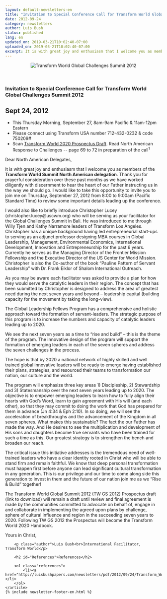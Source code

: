 ```yaml
---
layout: default-newsletters-en
title: "Invitation to Special Conference Call for Transform World Global Challenges Summit 2012"
date: 2012-09-24
category: newsletters
author: Luis Bush
status: published
lang: en
updated_on: 2019-03-21T10:02:40-07:00
uploaded_on: 2019-03-21T10:02:40-07:00
excerpt: It is with great joy and enthusiasm that I welcome you as members of the Transform World Summit North American delegation. Thank you for prayerful consideration over these past months as we have worked diligently with discernment to hear the heart of our Father instructing us in the way we should go.  I would like to take this opportunity to invite you to join me on Thursday, September 27, 2012 from 8:00 to 9:00am (Pacific Standard Time) to review some important details leading up the conference.
---
```

<article class="document-container" data-publication-date="{{page.date}}" data-uploaded-on="{{page.uploaded_on}}" data-updated-on="{{page.updated_on}}" data-category="{{page.category}}">
<div id="newsletter">
	<header style="padding: 0x; text-align: center;">
		<img style="max-width: 100%" alt="Transform World Global Challenges Summit 2012" src="{{ site.baseurl }}/assets/newsletters/images/2012/09/24/header-tw-global-challenge-2012.jpg">
	</header>
	<article>
	    <h1>Invitation to Special Conference Call for Transform World Global Challenges Summit 2012</h1>
		<h2 id="article-date"><time datetime="2012-09-24">Sept 24, 2012</time></h2>
		<ul>
			<li>This Thursday Morning, September 27, 8am-9am Pacific & 11am-12pm Eastern</li>
			<li>Please connect using Transform USA number 712-432-0232 & code 750209#</li>
			<li>Scan <a href="http://luisbushpapers.com/newsletters/pdf/2012/09/24/Transform_World_Global_Summit_Prospectus_Draft_revised_092412.pdf">Transform World 2020 Prospectus Draft</a>. Read North American Response to Challenges -- page 69 to 72 in preparation of the call<sup>1</sup></li>
		</ul>
		<p>Dear North American Delegates,</p>
		<p>It is with great joy and enthusiasm that I welcome you as members of the <strong>Transform World Summit North American delegation</strong>. Thank you for prayerful consideration over these past months as we have worked diligently with discernment to hear the heart of our Father instructing us in the way we should go.  I would like to take this opportunity to invite you to join me on Thursday, September 27, 2012 from 8:00 to 9:00am (Pacific Standard Time) to review some important details leading up the conference. </p>
		<p>I would also like to briefly introduce Christopher Lucey (christopher.lucey@uscwm.org) who will be serving as your facilitator for the Global Challenges Summit in Bali. He was introduced to me through Willy Tjen and Kathy Narramore leaders of Transform Los Angeles. Christopher has a unique background having led entrepreneurial start-ups to serving as an adjunct professor designing MBA courses in Global Leadership, Management, Environmental Economics, International Development, Innovation and Entrepreneurship for the past 6 years. Currently he serves as the Managing Director of the Frontier Mission Fellowship and the Executive Director of the US Center for World Mission. Christopher is also the Co-author of the book “Pauline Pattern of Servant Leadership” with Dr. Frank Eiklor of Shalom International Outreach.</p>
		<p>As you may be aware each facilitator was asked to provide a plan for how they would serve the catalytic leaders in their region. The concept that has been submitted by Christopher is designed to address the area of greatest need during the next seven years and beyond – leadership capital (building capacity for the movement by taking the long-view).</p>
		<p>The Global Leadership Fellows Program has a comprehensive and holistic approach toward the formation of servant-leaders. The strategic purpose of this program is to increase the numbers and capacity of catalytic leaders leading up to 2020.</p>
		<p>We see the next seven years as a time to “rise and build” – this is the theme of the program. The innovative design of the program will support the formation of emerging leaders in each of the seven spheres and address the seven challenges in the process.</p>
		<p>The hope is that by 2020 a national network of highly skilled and well trained global innovative leaders will be ready to emerge having established their plans, strategies, and resourced their teams to transformation our nation, our culture and the world.</p>
		<p>The program will emphasize three key areas 1) Discipleship, 2) Stewardship and 3) Statesmanship over the next seven years leading up to 2020. The objective is to empower emerging leaders to learn how to fully align their hearts with God’s Word, learn to gain agreement with His will (and each other), so that they may commit to doing the work that God has prepared for them in advance (Jn 4:34 & Eph 2:10). In so doing, we will see the acceleration of breakthroughs and the advancement of the Kingdom in all seven spheres. What makes this sustainable? The fact the our Father has made the way. And He desires to see the multiplication and development of His sons and daughters become true servants who have been trained for such a time as this. Our greatest strategy is to strengthen the bench and broaden our reach.</p>
		<p>The critical issue this initiative addresses is the tremendous need of well-trained leaders who have a clear identity rooted in Christ who will be able to stand firm and remain faithful. We know that deep personal transformation must happen first before anyone can lead significant cultural transformation in any generation. This is our privilege and our time to come along side this generation to invest in them and the future of our nation join me as we “Rise & Build” together!</p>
		<p>The Transform World Global Summit 2012 (TW GS 2012) Prospectus draft (link to download) will remain a draft until review and final agreement is made by the communities committed to advocate on behalf of, engage in and collaborate in implementing the agreed upon plans  by challenge, sphere of cultural influence and region in the succeeding seven years to 2020. Following TW GS 2012 the Prospectus will become the Transform World 2020 Handbook.</p>
		<p>Yours in Christ,</p>

		<p class="author">Luis Bush<br>International Facilitator, Transform World</p>

		<h2 id="References">References</h2>

		<ol class="references">
			<li><a href="http://luisbushpapers.com/newsletters/pdf/2012/09/24/Transform_World_Global_Summit_Prospectus_Draft_revised_092412.pdf">http://luisbushpapers.com/newsletters/pdf/2012/09/24/Transform_World_Global_Summit_Prospectus_Draft_revised_092412.pdf</a></li>
		</ol>
	</article>
	{% include newsletter-footer-en.html %}
</div>
</article>
